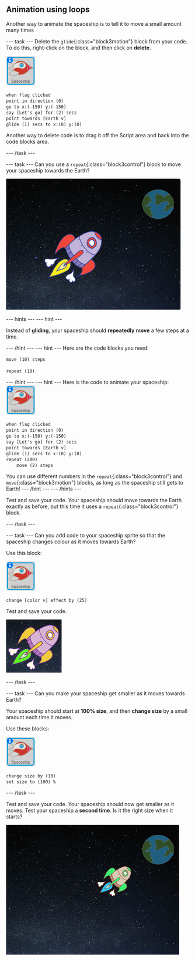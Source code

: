 ## Animation using loops

Another way to animate the spaceship is to tell it to move a small amount many times

--- task ---
Delete the `glide`{:class="block3motion"} block from your code. To do this, right-click on the block, and then click on **delete**.

![Spaceship sprite](images/sprite-spaceship.png)

```blocks3
when flag clicked
point in direction (0)
go to x:(-150) y:(-150)
say [Let's go] for (2) secs
point towards [Earth v]
glide (1) secs to x:(0) y:(0)
```

Another way to delete code is to drag it off the Script area and back into the code blocks area.

--- /task ---

--- task ---
Can you use a `repeat`{:class="block3control"} block to move your spaceship towards the Earth?

![Testing a spaceship animation](images/space-animate-stage.png)

--- hints ---
--- hint ---

Instead of __gliding__, your spaceship should __repeatedly__ __move__ a few steps at a time.

--- /hint ---
--- hint ---
Here are the code blocks you need:

```blocks3
move (10) steps

repeat (10)
```

--- /hint ---
--- hint ---
Here is the code to animate your spaceship:
![Spaceship sprite](images/sprite-spaceship.png)
```blocks3
when flag clicked
point in direction (0)
go to x:(-150) y:(-150)
say [Let's go] for (2) secs
point towards [Earth v]
glide (1) secs to x:(0) y:(0)
repeat (200)
    move (2) steps
```
You can use different numbers in the `repeat`{:class="block3control"} and `move`{:class="block3motion"} blocks, as long as the spaceship still gets to Earth!
--- /hint ---
--- /hints ---

Test and save your code. Your spaceship should move towards the Earth exactly as before, but this time it uses a `repeat`{:class="block3control"} block.

--- /task ---

--- task ---
Can you add code to your spaceship sprite so that the spaceship changes colour as it moves towards Earth?

Use this block:

![Spaceship sprite](images/sprite-spaceship.png)
```blocks3
change [color v] effect by (25)
```

Test and save your code.

![Testing a colour-changing spaceship](images/space-colour-test.png)

--- /task ---

--- task ---
Can you make your spaceship get smaller as it moves towards Earth?

Your spaceship should start at __100% size__, and then __change size__ by a small amount each time it moves.

Use these blocks:

![Spaceship sprite](images/sprite-spaceship.png)
```blocks3
change size by (10)
set size to (100) %
```
--- /task ---

Test and save your code. Your spaceship should now get smaller as it moves. Test your spaceship a __second time__. Is it the right size when it starts?

![Testing a shrinking spaceship](images/space-size-test.png)
